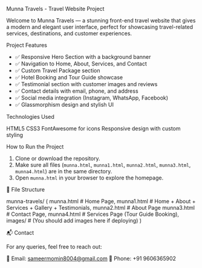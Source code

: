  Munna Travels - Travel Website Project

Welcome to Munna Travels — a stunning front-end travel website that gives a modern and elegant user interface, perfect for showcasing travel-related services, destinations, and customer experiences.


 Project Features

- ✅ Responsive Hero Section with a background banner
- ✅ Navigation to Home, About, Services, and Contact
- ✅ Custom Travel Package section
- ✅ Hotel Booking and Tour Guide showcase
- ✅ Testimonial section with customer images and reviews
- ✅ Contact details with email, phone, and address
- ✅ Social media integration (Instagram, WhatsApp, Facebook)
- ✅ Glassmorphism design and stylish UI

 Technologies Used

HTML5
CSS3
FontAwesome for icons
Responsive design with custom styling

How to Run the Project

1. Clone or download the repository.
2. Make sure all files (`munna.html`, `munna1.html`, `munna2.html`, `munna3.html`, `munna4.html`) are in the same directory.
3. Open `munna.html` in your browser to explore the homepage.

📁 File Structure

munna-travels/
( munna.html # Home Page, 
munna1.html # Home + About + Services + Gallery + Testimonials, 
munna2.html # About Page
munna3.html # Contact Page,
munna4.html # Services Page (Tour Guide Booking),
images/ # (You should add images here if deploying) )



 📬 Contact

For any queries, feel free to reach out:

📧 Email: sameermomin8004@gmail.com
📱 Phone: +91 9606365902





